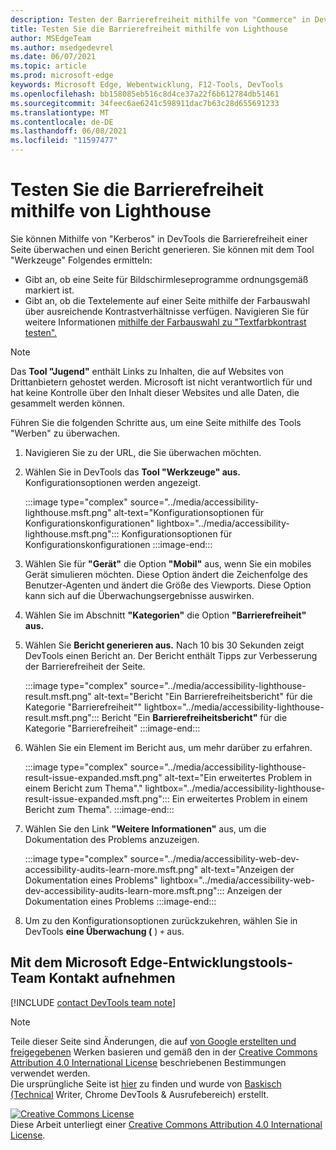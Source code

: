 ```yaml
---
description: Testen der Barrierefreiheit mithilfe von "Commerce" in DevTools.
title: Testen Sie die Barrierefreiheit mithilfe von Lighthouse
author: MSEdgeTeam
ms.author: msedgedevrel
ms.date: 06/07/2021
ms.topic: article
ms.prod: microsoft-edge
keywords: Microsoft Edge, Webentwicklung, F12-Tools, DevTools
ms.openlocfilehash: bb158085eb516c8d4ce37a22f6b612784db51461
ms.sourcegitcommit: 34feec6ae6241c598911dac7b63c28d655691233
ms.translationtype: MT
ms.contentlocale: de-DE
ms.lasthandoff: 06/08/2021
ms.locfileid: "11597477"
---
```

<!-- this article was created on 05/11/2021 by moving a section out from the "Accessibility reference" article (reference.md) -->
<!-- Copyright Kayce Basques 

   Licensed under the Apache License, Version 2.0 (the "License");
   you may not use this file except in compliance with the License.
   You may obtain a copy of the License at

       https://www.apache.org/licenses/LICENSE-2.0

   Unless required by applicable law or agreed to in writing, software
   distributed under the License is distributed on an "AS IS" BASIS,
   WITHOUT WARRANTIES OR CONDITIONS OF ANY KIND, either express or implied.
   See the License for the specific language governing permissions and
   limitations under the License.  -->  

# <a name="test-accessibility-using-lighthouse"></a>Testen Sie die Barrierefreiheit mithilfe von Lighthouse

Sie können Mithilfe von "Kerberos" in DevTools die Barrierefreiheit einer Seite überwachen und einen Bericht generieren. Sie können mit dem Tool "Werkzeuge" Folgendes ermitteln:

*   Gibt an, ob eine Seite für Bildschirmleseprogramme ordnungsgemäß markiert ist.  
*   Gibt an, ob die Textelemente auf einer Seite mithilfe der Farbauswahl über ausreichende Kontrastverhältnisse verfügen. Navigieren Sie für weitere Informationen [mithilfe der Farbauswahl zu "Textfarbkontrast testen".](color-picker.md)   

> [!NOTE]
> Das **Tool "Jugend"** enthält Links zu Inhalten, die auf Websites von Drittanbietern gehostet werden.  Microsoft ist nicht verantwortlich für und hat keine Kontrolle über den Inhalt dieser Websites und alle Daten, die gesammelt werden können.  

Führen Sie die folgenden Schritte aus, um eine Seite mithilfe des Tools "Werben" zu überwachen.

1.  Navigieren Sie zu der URL, die Sie überwachen möchten.
1.  Wählen Sie in DevTools das **Tool "Werkzeuge" aus.**  Konfigurationsoptionen werden angezeigt.
    
    :::image type="complex" source="../media/accessibility-lighthouse.msft.png" alt-text="Konfigurationsoptionen für Konfigurationskonfigurationen" lightbox="../media/accessibility-lighthouse.msft.png":::
       Konfigurationsoptionen für Konfigurationskonfigurationen
    :::image-end:::  
    
1.  Wählen Sie für **"Gerät"** die Option **"Mobil"** aus, wenn Sie ein mobiles Gerät simulieren möchten.  Diese Option ändert die Zeichenfolge des Benutzer-Agenten und ändert die Größe des Viewports.  Diese Option kann sich auf die Überwachungsergebnisse auswirken.
1.  Wählen Sie im Abschnitt **"Kategorien"** die Option **"Barrierefreiheit" aus.**
1.  Wählen Sie **Bericht generieren aus.** Nach 10 bis 30 Sekunden zeigt DevTools einen Bericht an.  Der Bericht enthält Tipps zur Verbesserung der Barrierefreiheit der Seite.  
    
    :::image type="complex" source="../media/accessibility-lighthouse-result.msft.png" alt-text="Bericht "Ein Barrierefreiheitsbericht" für die Kategorie "Barrierefreiheit"" lightbox="../media/accessibility-lighthouse-result.msft.png":::
       Bericht "Ein **Barrierefreiheitsbericht"** für die Kategorie "Barrierefreiheit"
    :::image-end:::  
    
1.  Wählen Sie ein Element im Bericht aus, um mehr darüber zu erfahren.  
    
    :::image type="complex" source="../media/accessibility-lighthouse-result-issue-expanded.msft.png" alt-text="Ein erweitertes Problem in einem Bericht zum Thema"." lightbox="../media/accessibility-lighthouse-result-issue-expanded.msft.png":::
       Ein erweitertes Problem in einem Bericht zum Thema".
    :::image-end:::  
    
1.  Wählen Sie den Link **"Weitere Informationen"** aus, um die Dokumentation des Problems anzuzeigen.
    
    :::image type="complex" source="../media/accessibility-web-dev-accessibility-audits-learn-more.msft.png" alt-text="Anzeigen der Dokumentation eines Problems" lightbox="../media/accessibility-web-dev-accessibility-audits-learn-more.msft.png":::
       Anzeigen der Dokumentation eines Problems
    :::image-end:::  

1.  Um zu den Konfigurationsoptionen zurückzukehren, wählen Sie in DevTools **eine Überwachung (** ) `+` aus.    


## <a name="getting-in-touch-with-the-microsoft-edge-devtools-team"></a>Mit dem Microsoft Edge-Entwicklungstools-Team Kontakt aufnehmen  

[!INCLUDE [contact DevTools team note](../includes/contact-devtools-team-note.md)]  


> [!NOTE]
> Teile dieser Seite sind Änderungen, die auf [von Google erstellten und freigegebenen][GoogleSitePolicies] Werken basieren und gemäß den in der [Creative Commons Attribution 4.0 International License][CCA4IL] beschriebenen Bestimmungen verwendet werden.  
> Die ursprüngliche Seite ist [hier](https://developers.google.com/web/tools/chrome-devtools/accessibility/reference) zu finden und wurde von [Baskisch (Technical][KayceBasques] Writer, Chrome DevTools \& Ausrufebereich\) erstellt.  

[![Creative Commons License][CCby4Image]][CCA4IL]  
Diese Arbeit unterliegt einer [Creative Commons Attribution 4.0 International License][CCA4IL].  


<!-- links -->  
[ChromeWebStoreAxe]: https://chrome.google.com/webstore/detail/axe/lhdoppojpmngadmnindnejefpokejbdd?hl=en-US "axe – Web Accessibility Testing – Chrome Web Store"  
[CCA4IL]: https://creativecommons.org/licenses/by/4.0  
[CCby4Image]: https://i.creativecommons.org/l/by/4.0/88x31.png  
[GoogleSitePolicies]: https://developers.google.com/terms/site-policies  
[KayceBasques]: https://developers.google.com/web/resources/contributors/kaycebasques  
